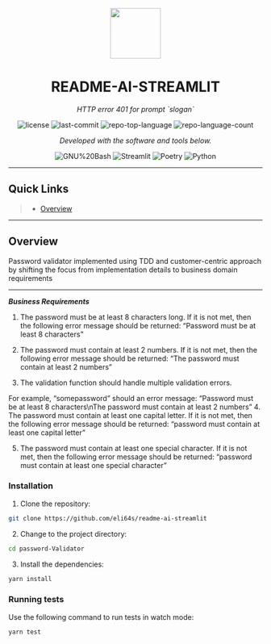 <p align="center">
  <img src="https://cdn-icons-png.flaticon.com/512/6295/6295417.png" width="100" />
</p>
<p align="center">
    <h1 align="center">README-AI-STREAMLIT</h1>
</p>
<p align="center">
    <em>HTTP error 401 for prompt `slogan`</em>
</p>
<p align="center">
	<img src="https://img.shields.io/github/license/eli64s/readme-ai-streamlit?style=flat&color=0080ff" alt="license">
	<img src="https://img.shields.io/github/last-commit/eli64s/readme-ai-streamlit?style=flat&logo=git&logoColor=white&color=0080ff" alt="last-commit">
	<img src="https://img.shields.io/github/languages/top/eli64s/readme-ai-streamlit?style=flat&color=0080ff" alt="repo-top-language">
	<img src="https://img.shields.io/github/languages/count/eli64s/readme-ai-streamlit?style=flat&color=0080ff" alt="repo-language-count">
<p>
<p align="center">
		<em>Developed with the software and tools below.</em>
</p>
<p align="center">
	<img src="https://img.shields.io/badge/GNU%20Bash-4EAA25.svg?style=flat&logo=GNU-Bash&logoColor=white" alt="GNU%20Bash">
	<img src="https://img.shields.io/badge/Streamlit-FF4B4B.svg?style=flat&logo=Streamlit&logoColor=white" alt="Streamlit">
	<img src="https://img.shields.io/badge/Poetry-60A5FA.svg?style=flat&logo=Poetry&logoColor=white" alt="Poetry">
	<img src="https://img.shields.io/badge/Python-3776AB.svg?style=flat&logo=Python&logoColor=white" alt="Python">
</p>
<hr>

##  Quick Links

> - [ Overview](#-overview)

---

##  Overview

Password validator implemented using TDD and customer-centric approach by shifting the focus from implementation details to business domain requirements

---
***Business Requirements***

1. The password must be at least 8 characters long. If it is not met, then the following error message should be returned: “Password must be at least 8 characters”

2. The password must contain at least 2 numbers. If it is not met, then the following error message should be returned: “The password must contain at least 2 numbers”

3. The validation function should handle multiple validation errors.

For example, “somepassword” should an error message: “Password must be at least 8 characters\nThe password must contain at least 2 numbers”
4. The password must contain at least one capital letter. If it is not met, then the following error message should be returned: “password must contain at least one capital letter”

5. The password must contain at least one special character. If it is not met, then the following error message should be returned: “password must contain at least one special character”

###  Installation

1. Clone the repository:

```sh
git clone https://github.com/eli64s/readme-ai-streamlit
```

2. Change to the project directory:

```sh
cd password-Validator
```

3. Install the dependencies:

```sh
yarn install
```

###  Running tests

Use the following command to run tests in watch mode:

```sh
yarn test
```

